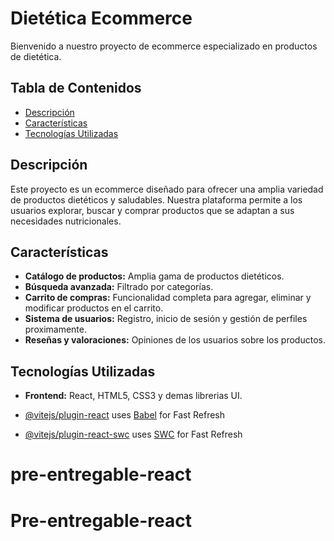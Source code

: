 # Dietética Ecommerce

Bienvenido a nuestro proyecto de ecommerce especializado en productos de dietética.

## Tabla de Contenidos
- [Descripción](#descripción)
- [Características](#características)
- [Tecnologías Utilizadas](#tecnologías-utilizadas)


## Descripción
Este proyecto es un ecommerce diseñado para ofrecer una amplia variedad de productos dietéticos y saludables. Nuestra plataforma permite a los usuarios explorar, buscar y comprar productos que se adaptan a sus necesidades nutricionales.

## Características
- **Catálogo de productos:** Amplia gama de productos dietéticos.
- **Búsqueda avanzada:** Filtrado por categorías.
- **Carrito de compras:** Funcionalidad completa para agregar, eliminar y modificar productos en el carrito.
- **Sistema de usuarios:** Registro, inicio de sesión y gestión de perfiles proximamente.
- **Reseñas y valoraciones:** Opiniones de los usuarios sobre los productos.

## Tecnologías Utilizadas
- **Frontend:** React, HTML5, CSS3 y demas librerias UI.

- [@vitejs/plugin-react](https://github.com/vitejs/vite-plugin-react/blob/main/packages/plugin-react/README.md) uses [Babel](https://babeljs.io/) for Fast Refresh
- [@vitejs/plugin-react-swc](https://github.com/vitejs/vite-plugin-react-swc) uses [SWC](https://swc.rs/) for Fast Refresh
# pre-entregable-react
# Pre-entregable-react
